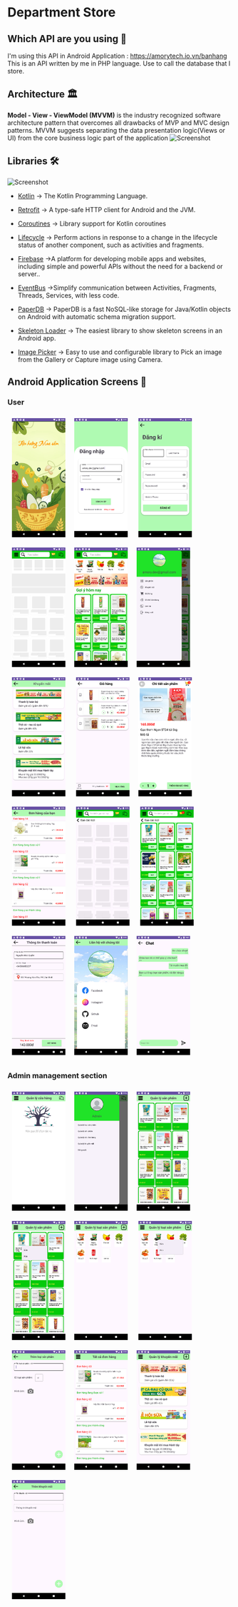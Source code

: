 # Department Store




## Which API are you using 🤔
I'm using this API in Android Application : https://amorytech.io.vn/banhang
This is an API written by me in PHP language. Use to call the database that I store.
## Architecture 🏛

**Model - View - ViewModel (MVVM)** is the industry recognized software architecture pattern that overcomes all drawbacks of MVP and MVC design patterns. MVVM suggests separating the data presentation logic(Views or UI) from the core business logic part of the application
![Screenshot](https://miro.medium.com/v2/resize:fit:1400/format:webp/0*mwVSPyoOCFtSufKh.png)
## Libraries 🛠
![Screenshot](https://anteelo.com/wp-content/uploads/2021/05/Android-libraries.jpg)
- [Kotlin](https://github.com/JetBrains/kotlin) -> The Kotlin Programming Language.
- [Retrofit](https://github.com/square/retrofit) -> A type-safe HTTP client for Android and the JVM.

- [Coroutines](https://github.com/Kotlin/kotlinx.coroutines) -> Library support for Kotlin coroutines
- [Lifecycle](https://developer.android.com/jetpack/androidx/releases/lifecycle) -> Perform actions in response to a change in the lifecycle status of another component, such as activities and fragments.
- [Firebase](https://firebase.google.com/) ->A platform for developing mobile apps and websites, including simple and powerful APIs without the need for a backend or server..
- [EventBus](https://github.com/greenrobot/EventBus) ->Simplify communication between Activities, Fragments, Threads, Services, with less code.
- [PaperDB](https://github.com/pilgr/Paper) -> PaperDB is a fast NoSQL-like storage for Java/Kotlin objects on Android with automatic schema migration support.
- [Skeleton Loader](https://github.com/ericktijerou/koleton) -> The easiest library to show skeleton screens in an Android app.
- [Image Picker](https://github.com/Dhaval2404/ImagePicker) -> Easy to use and configurable library to Pick an image from the Gallery or Capture image using Camera.
## Android Application Screens 📱
### User
<img style='margin: 10px' src="screenshots/splashscreen.png" width="120" /><img style='margin: 10px' src="screenshots/dangnhap.png" width="120" /> <img style='margin: 10px' src="screenshots/dangki.png" width="120" /><img style='margin: 10px' src="screenshots/shimer_loader_main.png" width="120" /><img style='margin: 10px' src="screenshots/mainActivity.png" width="120" /><img style='margin: 10px' src="screenshots/navigation.png" width="120" /> <img style='margin: 10px' src="screenshots/khuyenmai.png" width="120" />
<img style='margin: 10px' src="screenshots/giohang.png" width="120" /><img style='margin: 10px' src="screenshots/chitietsanpham.png" width="120" /> <img style='margin: 10px' src="screenshots/chitietdonhang.png" width="120"> <img style='margin: 10px' src="screenshots/shimmer_loader_loai.png" width="120" /> <img style='margin: 10px' src="screenshots/sanphamtheoloai.png" width="120" /> <img style='margin: 10px' src="screenshots/thanhtoan.png" width="120" /><img style='margin: 10px' src="screenshots/lienhe.png" width="120" /><img style='margin: 10px' src="screenshots/chat.png" width="120" />

### Admin management section
<img style='margin: 10px' src="screenshots/main_admin.png" width="120" /><img style='margin: 10px' src="screenshots/navigation_admin.png" width="120" /><img style='margin: 10px' src="screenshots/quanlysanpham.png" width="120" /><img style='margin: 10px' src="screenshots/adminsuaxoasanpham.png" width="120" /><img style='margin: 10px' src="screenshots/adminquanlyloaisanpham.png" width="120" />
<img style='margin: 10px' src="screenshots/adminsuaxoaloaisanpham.png" width="120" /><img style='margin: 10px' src="screenshots/adminthemloaisanpham.png" width="120" /><img style='margin: 10px' src="screenshots/admin_quanlydonhang.png" width="120" /><img style='margin: 10px' src="screenshots/adminquanlykhuyenmai.png" width="120" /><img style='margin: 10px' src="screenshots/admin_themkhuyenmai.png" width="120" />
